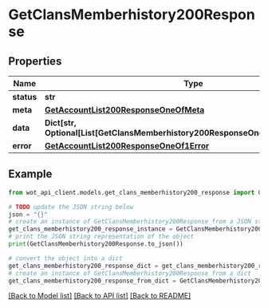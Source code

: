 # GetClansMemberhistory200Response


## Properties

Name | Type | Description | Notes
------------ | ------------- | ------------- | -------------
**status** | **str** |  | 
**meta** | [**GetAccountList200ResponseOneOfMeta**](GetAccountList200ResponseOneOfMeta.md) |  | 
**data** | **Dict[str, Optional[List[GetClansMemberhistory200ResponseOneOfDataValueInner]]]** |  | 
**error** | [**GetAccountList200ResponseOneOf1Error**](GetAccountList200ResponseOneOf1Error.md) |  | 

## Example

```python
from wot_api_client.models.get_clans_memberhistory200_response import GetClansMemberhistory200Response

# TODO update the JSON string below
json = "{}"
# create an instance of GetClansMemberhistory200Response from a JSON string
get_clans_memberhistory200_response_instance = GetClansMemberhistory200Response.from_json(json)
# print the JSON string representation of the object
print(GetClansMemberhistory200Response.to_json())

# convert the object into a dict
get_clans_memberhistory200_response_dict = get_clans_memberhistory200_response_instance.to_dict()
# create an instance of GetClansMemberhistory200Response from a dict
get_clans_memberhistory200_response_from_dict = GetClansMemberhistory200Response.from_dict(get_clans_memberhistory200_response_dict)
```
[[Back to Model list]](../README.md#documentation-for-models) [[Back to API list]](../README.md#documentation-for-api-endpoints) [[Back to README]](../README.md)


